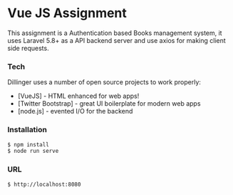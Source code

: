 # Vue JS Assignment

This assignment is a Authentication based Books management system, it uses Laravel 5.8+ as a API backend server and use axios for making client side requests.

### Tech

Dillinger uses a number of open source projects to work properly:

* [VueJS] - HTML enhanced for web apps!
* [Twitter Bootstrap] - great UI boilerplate for modern web apps
* [node.js] - evented I/O for the backend

### Installation
```sh
$ npm install
$ node run serve
```

### URL
```sh
$ http://localhost:8080
```
